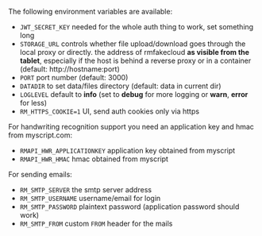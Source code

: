 The following environment variables are available:

- `JWT_SECRET_KEY` needed for the whole auth thing to work, set something long  
- `STORAGE_URL` controls whether file upload/download goes through the local proxy or directly. the address of rmfakecloud **as visible from the tablet**, especially if the host is behind a reverse proxy or in a container (default: http://hostname:port)  
- `PORT` port number (default: 3000)  
- `DATADIR` to set data/files directory (default: data in current dir)  
- `LOGLEVEL` default to **info** (set to **debug** for more logging or **warn**, **error** for less)
- `RM_HTTPS_COOKIE=1` UI, send auth cookies only via https

For handwriting recognition support you need an application key and hmac from myscript.com:

- `RMAPI_HWR_APPLICATIONKEY` application key obtained from myscript
- `RMAPI_HWR_HMAC` hmac obtained from myscript

For sending emails:

- `RM_SMTP_SERVER` the smtp server address
- `RM_SMTP_USERNAME` username/email for login
- `RM_SMTP_PASSWORD` plaintext password (application password should work)
- `RM_SMTP_FROM` custom `FROM` header for the mails
